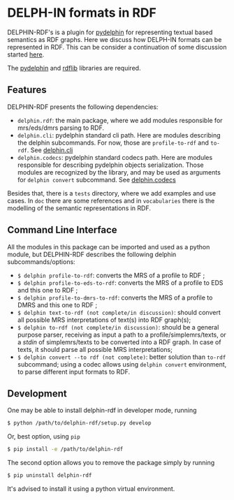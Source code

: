 # DELPH-IN formats in RDF

DELPHIN-RDF's is a plugin for [pydelphin](https://github.com/delph-in/pydelphin/) for representing textual based semantics as RDF graphs. Here we discuss how DELPH-IN formats can be represented in RDF.  This can be consider a continuation of some discussion started [here](http://moin.delph-in.net/WeSearch/Rdf).

The [pydelphin](https://pypi.org/project/PyDelphin/) and [rdflib](https://pypi.org/project/rdflib/) libraries are required.

## Features

DELPHIN-RDF presents the following dependencies:
- `delphin.rdf`: the main package, where we add modules responsible for mrs/eds/dmrs parsing to RDF.
- `delphin.cli`: pydelphin standard cli path. Here are modules describing the delphin subcommands. For now, those are `profile-to-rdf` and `to-rdf`. See [delphin.cli](https://pydelphin.readthedocs.io/en/latest/api/delphin.cli.html)
- `delphin.codecs`: pydelphin standard codecs path. Here are modules responsible for describing pydelphin objects serialization. Those modules are recognized by the library, and may be used as arguments for `delphin convert` subcommand. See [delphin.codecs](https://pydelphin.readthedocs.io/en/latest/api/delphin.codecs.html)

Besides that, there is a `tests` directory, where we add examples and use cases. In `doc` there are some references  and in `vocabularies` there is the modelling of the semantic representations in RDF.

## Command Line Interface

All the modules in this package can be imported and used as a python module, but DELPHIN-RDF describes the following delphin subcommands/options:

- `$ delphin profile-to-rdf`: converts the MRS of a profile to RDF ;
- `$ delphin profile-to-eds-to-rdf`: converts the MRS of a profile to EDS and this one to RDF ;
- `$ delphin profile-to-dmrs-to-rdf`: converts the MRS of a profile to DMRS and this one to RDF ;
- `$ delphin text-to-rdf (not complete/in discussion)`: should convert all possible MRS interpretations of text(s) into RDF graph(s);
- `$ delphin to-rdf (not complete/in discussion)`: should be a general purpose parser, receiving as input a path to a profile/simplemrs/texts, or a *stdin* of simplemrs/texts to be converted into a RDF graph. In case of texts, it should parse all possible MRS interpretations;
- `$ delphin convert --to rdf (not complete)`: better solution than `to-rdf` subcommand; using a codec allows using `delphin convert` environment, to parse different input formats to RDF.

## Development

One may be able to install delphin-rdf in developer mode, running
```bash
$ python /path/to/delphin-rdf/setup.py develop
```
Or, best option, using `pip`
```bash
$ pip install -e /path/to/delphin-rdf
```
The second option allows you to remove the package simply by running
```bash
$ pip uninstall delphin-rdf
```
It's advised to install it using a python virtual environment.

